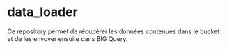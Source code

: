 # data_loader

Ce repository permet de récupérer les données contenues dans le bucket et de les envoyer ensuite dans BIG Query.
